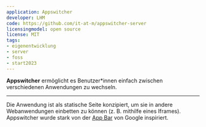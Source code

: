 ```yaml
---
application: Appswitcher
developer: LHM
code: https://github.com/it-at-m/appswitcher-server
licensingmodel: open source
license: MIT
tags:
- eigenentwicklung
- server
- foss
- start2023
---
```


__Appswitcher__ ermöglicht es Benutzer*innen einfach zwischen verschiedenen Anwendungen zu wechseln.

---

Die Anwendung ist als statische Seite konzipiert, um sie in andere Webanwendungen einbetten zu können (z. B. mithilfe eines Iframes). 
Appswitcher wurde stark von der [App Bar](https://support.google.com/accounts/answer/1714464?hl=en#zippy=%2Cswitch-between-apps) von Google inspiriert.
